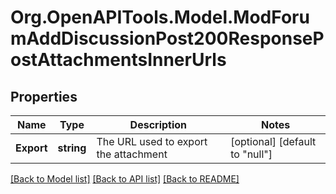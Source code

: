 # Org.OpenAPITools.Model.ModForumAddDiscussionPost200ResponsePostAttachmentsInnerUrls

## Properties

Name | Type | Description | Notes
------------ | ------------- | ------------- | -------------
**Export** | **string** | The URL used to export the attachment | [optional] [default to "null"]

[[Back to Model list]](../README.md#documentation-for-models) [[Back to API list]](../README.md#documentation-for-api-endpoints) [[Back to README]](../README.md)

